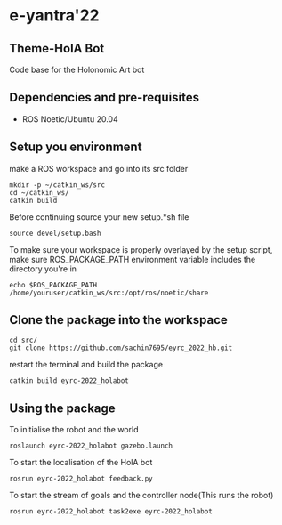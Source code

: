 # e-yantra'22 
## Theme-HolA Bot 
Code base for the Holonomic Art bot

## Dependencies and pre-requisites
* ROS Noetic/Ubuntu 20.04

## Setup you environment
make a ROS workspace and go into its src folder
```
mkdir -p ~/catkin_ws/src
cd ~/catkin_ws/
catkin build
```
Before continuing source your new setup.*sh file 
```
source devel/setup.bash
```
To make sure your workspace is properly overlayed by the setup script, make sure ROS_PACKAGE_PATH environment variable includes the directory you're in
```
echo $ROS_PACKAGE_PATH /home/youruser/catkin_ws/src:/opt/ros/noetic/share
```

## Clone the package into the workspace
```
cd src/
git clone https://github.com/sachin7695/eyrc_2022_hb.git
```
restart the terminal and build the package
```
catkin build eyrc-2022_holabot
```

## Using the package
To initialise the robot and the world
```
roslaunch eyrc-2022_holabot gazebo.launch
```
To start the localisation of the HolA bot
```
rosrun eyrc-2022_holabot feedback.py
```
To start the stream of goals and the controller node(This runs the robot)
```
rosrun eyrc-2022_holabot task2exe eyrc-2022_holabot
